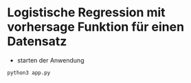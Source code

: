 # Logistische Regression mit vorhersage Funktion für einen Datensatz

- starten der Anwendung

```
python3 app.py
```